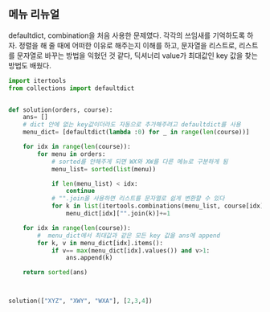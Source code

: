 ## 메뉴 리뉴얼

defaultdict, combination을 처음 사용한 문제였다. 각각의 쓰임새를 기억하도록 하자. 정렬을 해 줄 때에 어떠한 이유로 해주는지 이해를 하고, 문자열을 리스트로, 리스트를 문자열로 바꾸는 방법을 익혔던 것 같다, 딕셔너리 value가 최대값인 key 값을 찾는 방법도 배웠다. 

```python
import itertools
from collections import defaultdict


def solution(orders, course):
    ans= []
    # dict 안에 없는 key값이더라도 자동으로 추가해주려고 defaultdict를 사용
    menu_dict= [defaultdict(lambda :0) for _ in range(len(course))]

    for idx in range(len(course)):
        for menu in orders:
            # sorted를 안해주게 되면 WX와 XW를 다른 메뉴로 구분하게 됨
            menu_list= sorted(list(menu))

            if len(menu_list) < idx:
                continue
            # "".join을 사용하면 리스트를 문자열로 쉽게 변환할 수 있다
            for k in list(itertools.combinations(menu_list, course[idx])):
                menu_dict[idx]["".join(k)]+=1

    for idx in range(len(course)):
        #  menu_dict에서 최대값과 같은 모든 key 값을 ans에 append
        for k, v in menu_dict[idx].items():
            if v== max(menu_dict[idx].values()) and v>1:
                ans.append(k)

    return sorted(ans)



solution(["XYZ", "XWY", "WXA"], [2,3,4])
```